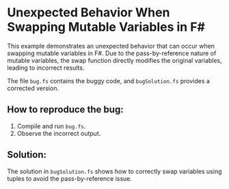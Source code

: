 # Unexpected Behavior When Swapping Mutable Variables in F#

This example demonstrates an unexpected behavior that can occur when swapping mutable variables in F#.  Due to the pass-by-reference nature of mutable variables, the swap function directly modifies the original variables, leading to incorrect results.

The file `bug.fs` contains the buggy code, and `bugSolution.fs` provides a corrected version.

## How to reproduce the bug:
1. Compile and run `bug.fs`.
2. Observe the incorrect output.

## Solution:
The solution in `bugSolution.fs` shows how to correctly swap variables using tuples to avoid the pass-by-reference issue.